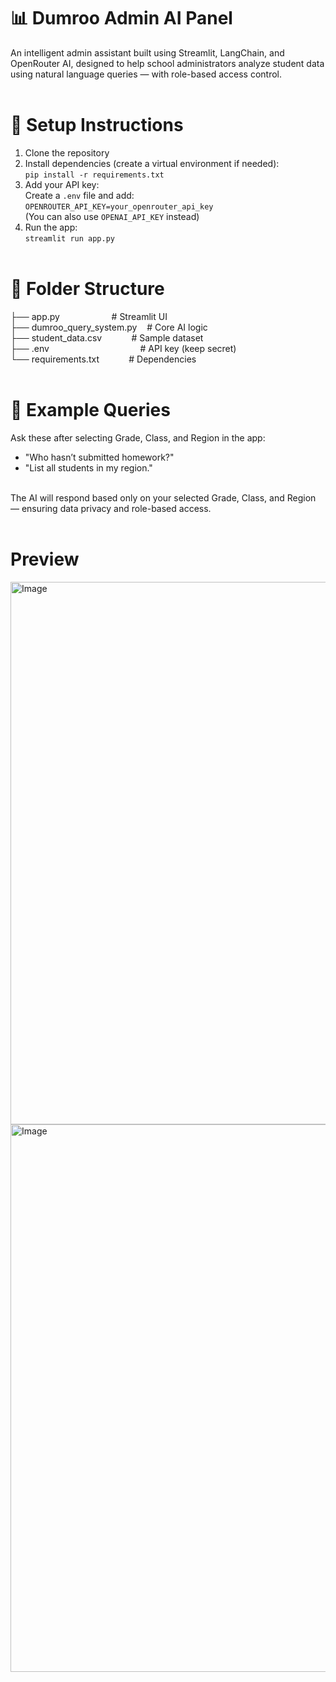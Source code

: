 # 📊 Dumroo Admin AI Panel<br>
An intelligent admin assistant built using Streamlit, LangChain, and OpenRouter AI, designed to help school administrators analyze student data using natural language queries — with role-based access control.<br><br>

# 🚀 Setup Instructions<br>
1. Clone the repository<br>
2. Install dependencies (create a virtual environment if needed):<br>
   `pip install -r requirements.txt`<br>
3. Add your API key:<br>
   Create a `.env` file and add:<br>
   `OPENROUTER_API_KEY=your_openrouter_api_key`<br>
   (You can also use `OPENAI_API_KEY` instead)<br>
4. Run the app:<br>
   `streamlit run app.py`<br><br>

# 📂 Folder Structure<br>
├── app.py &nbsp;&nbsp;&nbsp;&nbsp;&nbsp;&nbsp;&nbsp;&nbsp;&nbsp;&nbsp;&nbsp;&nbsp;&nbsp;&nbsp;&nbsp;&nbsp;&nbsp;&nbsp;&nbsp; # Streamlit UI<br>
├── dumroo_query_system.py &nbsp;&nbsp; # Core AI logic<br>
├── student_data.csv &nbsp;&nbsp;&nbsp;&nbsp;&nbsp;&nbsp;&nbsp;&nbsp;&nbsp;&nbsp; # Sample dataset<br>
├── .env &nbsp;&nbsp;&nbsp;&nbsp;&nbsp;&nbsp;&nbsp;&nbsp;&nbsp;&nbsp;&nbsp;&nbsp;&nbsp;&nbsp;&nbsp;&nbsp;&nbsp;&nbsp;&nbsp;&nbsp;&nbsp;&nbsp;&nbsp;&nbsp;&nbsp;&nbsp;&nbsp;&nbsp;&nbsp;&nbsp;&nbsp;&nbsp;&nbsp;&nbsp;&nbsp; # API key (keep secret)<br>
└── requirements.txt &nbsp;&nbsp;&nbsp;&nbsp;&nbsp;&nbsp;&nbsp;&nbsp;&nbsp;&nbsp; # Dependencies<br><br>

# 💬 Example Queries<br>
Ask these after selecting Grade, Class, and Region in the app:<br>
- "Who hasn’t submitted homework?"<br>
- "List all students in my region."<br><br>

The AI will respond based only on your selected Grade, Class, and Region — ensuring data privacy and role-based access.<br><br>

# Preview<br>
<img width="1919" height="868" alt="Image" src="https://github.com/user-attachments/assets/7f76b4a1-484f-4f02-8486-da0cfe915167" />

<img width="1919" height="876" alt="Image" src="https://github.com/user-attachments/assets/4a4fed9c-e82c-44e3-a319-00b8ab883f78" />


